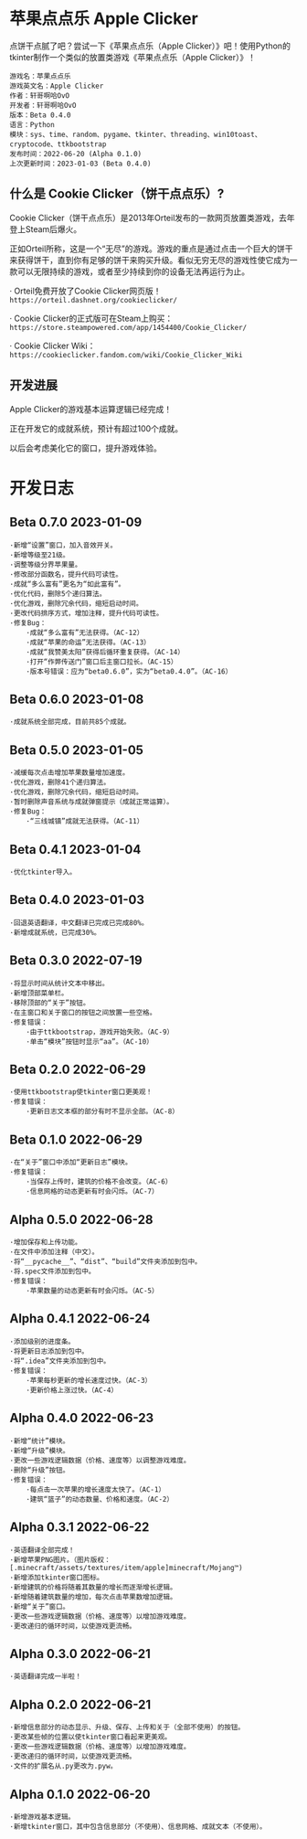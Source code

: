 # 苹果点点乐 Apple Clicker

点饼干点腻了吧？尝试一下《苹果点点乐（Apple Clicker）》吧！使用Python的tkinter制作一个类似的放置类游戏《苹果点点乐（Apple Clicker）》！

```
游戏名：苹果点点乐
游戏英文名：Apple Clicker
作者：轩哥啊哈OvO
开发者：轩哥啊哈OvO
版本：Beta 0.4.0
语言：Python
模块：sys、time、random、pygame、tkinter、threading、win10toast、cryptocode、ttkbootstrap
发布时间：2022-06-20 (Alpha 0.1.0)
上次更新时间：2023-01-03 (Beta 0.4.0)

```

## 什么是 Cookie Clicker（饼干点点乐）?

Cookie Clicker（饼干点点乐）是2013年Orteil发布的一款网页放置类游戏，去年登上Steam后爆火。

正如Orteil所称，这是一个“无尽”的游戏。游戏的重点是通过点击一个巨大的饼干来获得饼干，直到你有足够的饼干来购买升级。看似无穷无尽的游戏性使它成为一款可以无限持续的游戏，或者至少持续到你的设备无法再运行为止。

· Orteil免费开放了Cookie Clicker网页版！`https://orteil.dashnet.org/cookieclicker/`

· Cookie Clicker的正式版可在Steam上购买：`https://store.steampowered.com/app/1454400/Cookie_Clicker/`

· Cookie Clicker Wiki：`https://cookieclicker.fandom.com/wiki/Cookie_Clicker_Wiki`

## 开发进展

Apple Clicker的游戏基本运算逻辑已经完成！

正在开发它的成就系统，预计有超过100个成就。

以后会考虑美化它的窗口，提升游戏体验。

# 开发日志

## Beta 0.7.0 2023-01-09

    ·新增“设置”窗口，加入音效开关。
    ·新增等级至21级。
    ·调整等级分界苹果量。
    ·修改部分函数名，提升代码可读性。
    ·成就“多么富有”更名为“如此富有”。
    ·优化代码，删除5个递归算法。
    ·优化游戏，删除冗余代码，缩短启动时间。
    ·更改代码排序方式，增加注释，提升代码可读性。
    ·修复Bug：
        ·成就“多么富有”无法获得。（AC-12）
        ·成就“苹果的命运”无法获得。（AC-13）
        ·成就“我赞美太阳”获得后循环重复获得。（AC-14）
        ·打开“作弊传送门”窗口后主窗口拉长。（AC-15）
        ·版本号错误：应为“beta0.6.0”，实为“beta0.4.0”。（AC-16）

## Beta 0.6.0 2023-01-08

    ·成就系统全部完成，目前共85个成就。

## Beta 0.5.0 2023-01-05

    ·减缓每次点击增加苹果数量增加速度。
    ·优化游戏，删除41个递归算法。
    ·优化游戏，删除冗余代码，缩短启动时间。
    ·暂时删除声音系统与成就弹窗提示（成就正常运算）。
    ·修复Bug：
        ·“三线城镇”成就无法获得。（AC-11）

## Beta 0.4.1 2023-01-04

    ·优化tkinter导入。

## Beta 0.4.0 2023-01-03

    ·回退英语翻译，中文翻译已完成已完成80%。
    ·新增成就系统，已完成30%。

## Beta 0.3.0 2022-07-19

    ·将显示时间从统计文本中移出。
    ·新增顶部菜单栏。
    ·移除顶部的“关于”按钮。
    ·在主窗口和关于窗口的按钮之间放置一些空格。
    ·修复错误：
        ·由于ttkbootstrap，游戏开始失败。（AC-9）
        ·单击“模块”按钮时显示“aa”。（AC-10）

## Beta 0.2.0 2022-06-29

    ·使用ttkbootstrap使tkinter窗口更美观！
    ·修复错误：
        ·更新日志文本框的部分有时不显示全部。（AC-8）

## Beta 0.1.0 2022-06-29

    ·在“关于”窗口中添加“更新日志”模块。
    ·修复错误：
        ·当保存上传时，建筑的价格不会改变。（AC-6）
        ·信息网格的动态更新有时会闪烁。（AC-7）

## Alpha 0.5.0 2022-06-28

    ·增加保存和上传功能。
    ·在文件中添加注释（中文）。
    ·将“__pycache__”、“dist”、“build”文件夹添加到包中。
    ·将.spec文件添加到包中。
    ·修复错误：
        ·苹果数量的动态更新有时会闪烁。（AC-5）

## Alpha 0.4.1 2022-06-24

    ·添加级别的进度条。
    ·将更新日志添加到包中。
    ·将“.idea”文件夹添加到包中。
    ·修复错误：
        ·苹果每秒更新的增长速度过快。（AC-3）
        ·更新价格上涨过快。（AC-4）

## Alpha 0.4.0 2022-06-23

    ·新增“统计”模块。
    ·新增“升级”模块。
    ·更改一些游戏逻辑数据（价格、速度等）以调整游戏难度。
    ·删除“升级”按钮。
    ·修复错误：
        ·每点击一次苹果的增长速度太快了。（AC-1）
        ·建筑“篮子”的动态数量、价格和速度。（AC-2）

## Alpha 0.3.1 2022-06-22

    ·英语翻译全部完成！
    ·新增苹果PNG图片。（图片版权：[.minecraft/assets/textures/item/apple]minecraft/Mojang™)
    ·新增添加tkinter窗口图标。
    ·新增建筑的价格将随着其数量的增长而逐渐增长逻辑。
    ·新增随着建筑数量的增加，每次点击苹果数增加逻辑。
    ·新增“关于”窗口。
    ·更改一些游戏逻辑数据（价格、速度等）以增加游戏难度。
    ·更改递归的循环时间，以使游戏更流畅。

## Alpha 0.3.0 2022-06-21

    ·英语翻译完成一半啦！

## Alpha 0.2.0 2022-06-21

    ·新增信息部分的动态显示、升级、保存、上传和关于（全部不使用）的按钮。
    ·更改某些帧的位置以使tkinter窗口看起来更美观。
    ·更改一些游戏逻辑数据（价格、速度等）以增加游戏难度。
    ·更改递归的循环时间，以使游戏更流畅。
    ·文件的扩展名从.py更改为.pyw。

## Alpha 0.1.0 2022-06-20

    ·新增游戏基本逻辑。
    ·新增tkinter窗口，其中包含信息部分（不使用）、信息网格、成就文本（不使用）。
